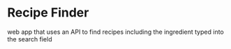# Recipe Finder
 web app that uses an API to find recipes including the ingredient typed into the search field
